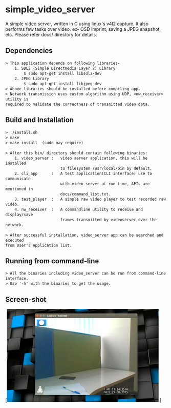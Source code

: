 # simple_video_server
A simple video server, written in C using linux's v4l2 capture. It also performs few tasks over video. ex- OSD imprint, saving a JPEG snapshot, etc. Please refer docs/ directory for details.

Dependencies
------------
	> This application depends on following libraries-
		1. SDL2 (Simple Directmedia Layer 2) Library
			$ sudo apt-get install libsdl2-dev
		2. JPEG Library
			$ sudo apt-get install libjpeg-dev
	> Above libraries should be installed before compiling app.
	> Network transmission uses custom algorithm using UDP, <nw_receiver> utility is
	required to validate the correctness of transmitted video data.

Build and Installation
----------------------
	> ./install.sh
	> make
	> make install	(sudo may require)

	> After this bin/ directory should contain following binaries:
		1. video_server	:	video server application, this will be installed 
							to filesystem /usr/local/bin by default.
		2. cli_app		:	A test application(CLI interface) use to communicate 
							with video server at run-time, APIs are mentioned in
							docs/command_list.txt.
		3. test_player	:	A simple raw video player to test recorded raw video.
		4. nw_receiver	:	A commandline utility to receive and display/save 
							frames transmitted by videoserver over the network.

	> After successful installation, video_server app can be searched and executed 
	from User's Application list.

Running from command-line
-------------------------
	> All the binaries including video_server can be run from command-line interface.
	> Use '-h' with the binaries to get the usage.

Screen-shot
-----------
[![Running app screenshot](https://github.com/aman2467/simple_video_server/blob/gh-pages/images/screenshot.png)]
